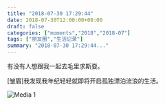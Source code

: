 ```yaml
---
title: "2018-07-30 17:29:44"
date: 2018-07-30T12:00:00+08:00
draft: false
categories: ["moments","2018","2018-07"]
tags: ["朋友圈","生活记录"]
summary: "2018-07-30 17:29:44..."
---
```


有没有人想跟我一起去毛里求斯耍。

[皱眉]我发现我年纪轻轻就即将开启孤独漂泊流浪的生活。

![Media 1](/Moments/photos/2018-07-30/201807301729440.jpg)

